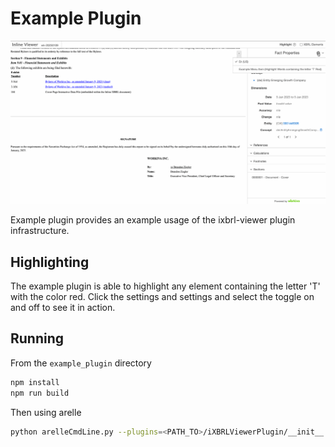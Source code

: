 # Example Plugin
![example-plugin](example-plugin.gif)

Example plugin provides an example usage of the ixbrl-viewer plugin infrastructure.

## Highlighting
The example plugin is able to highlight any element containing the letter 'T' with the color red.
Click the settings and settings and select the toggle on and off to see it in action.

## Running
From the `example_plugin` directory

```bash
npm install
npm run build
```

Then using arelle

```bash
python arelleCmdLine.py --plugins=<PATH_TO>/iXBRLViewerPlugin/__init__.py -f <FILING>.htm --save-viewer <VIEWER>.html --viewer-url <PATH_TO>/examples/example_plugin/dist/example-extended-ixbrl-viewer.js
```

